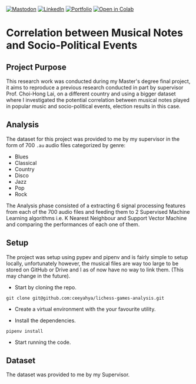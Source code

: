 [![Mastodon](https://img.shields.io/badge/Mastodon-5c4bdf?style=for-the-badge&logo=Mastodon&logoColor=ffffff&link=https://fosstodon.org/@hya)](https://fosstodon.org/@hya)
[![LinkedIn](https://img.shields.io/badge/LinkedIn-0A66C2?style=for-the-badge&logo=LinkedIn&logoColor=ffffff&link=https://www.linkedin.com/in/yahya-chahine/)](https://www.linkedin.com/in/yahya-chahine/)
[![Portfolio](https://img.shields.io/badge/Portfolio-6366f1?style=for-the-badge&logo=Internet-Explorer&logoColor=ffffff&link=https://www.chahineyahya.dev)](https://www.chahineyahya.dev)
[![Open in Colab](https://img.shields.io/badge/Open%20in%20Colab-F9AB00?style=for-the-badge&logo=googlecolab&logoColor=white&link=https://colab.research.google.com/github/ceeyahya/correlation-music-political-events/blob/main/main.ipynb)](https://colab.research.google.com/github/ceeyahya/correlation-music-political-events/blob/main/main.ipynb)

# Correlation between Musical Notes and Socio-Political Events

## Project Purpose

This research work was conducted during my Master's degree final project, it aims to reproduce a previous research conducted in part by supervisor Prof.
Choi-Hong Lai, on a different country and using a bigger dataset where I investigated the potential correlation between musical notes played in popular music and socio-political events, election results in this case.

## Analysis

The dataset for this project was provided to me by my supervisor in the form of 700 `.au` audio files categorized by genre:

- Blues
- Classical
- Country
- Disco
- Jazz
- Pop
- Rock

The Analysis phase consisted of a extracting 6 signal processing features from each of the 700 audio files and feeding them to 2 Supervised
Machine Learning algorithms i.e. K Nearest Neighbour and Support Vector Machine and comparing the performances of each one of them.

## Setup

The project was setup using pypev and pipenv and is fairly simple to setup locally, unfortunately however, the musical files are way too large
to be stored on GitHub or Drive and I as of now have no way to link them. (This may change in the future).

- Start by cloning the repo.

```console
git clone git@github.com:ceeyahya/lichess-games-analysis.git
```

- Create a virtual environment with the your favourite utility.

- Install the dependencies.

```console
pipenv install
```

- Start running the code.

## Dataset

The dataset was provided to me by my Supervisor.
